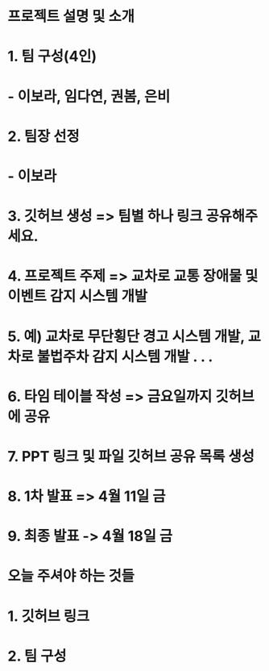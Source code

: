 # 프로젝트 설명 및 소개
# 1. 팀 구성(4인)
# - 이보라, 임다연, 권봄, 은비
# 2. 팀장 선정
# - 이보라
# 3. 깃허브 생성 => 팀별 하나 링크 공유해주세요.
# 4. 프로젝트 주제 => 교차로 교통 장애물 및 이벤트 감지 시스템 개발
# 5. 예) 교차로 무단횡단 경고 시스템 개발, 교차로 불법주차 감지 시스템 개발 . . .
# 6. 타임 테이블 작성 => 금요일까지 깃허브에 공유
# 7. PPT 링크 및 파일 깃허브 공유 목록 생성
# 8. 1차 발표 => 4월 11일 금
# 9. 최종 발표 -> 4월 18일 금

# 오늘 주셔야 하는 것들
# 1. 깃허브 링크
# 2. 팀 구성